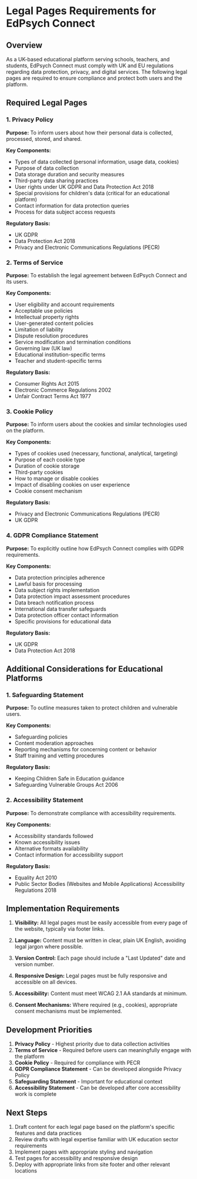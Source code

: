 # Legal Pages Requirements for EdPsych Connect

## Overview

As a UK-based educational platform serving schools, teachers, and students, EdPsych Connect must comply with UK and EU regulations regarding data protection, privacy, and digital services. The following legal pages are required to ensure compliance and protect both users and the platform.

## Required Legal Pages

### 1. Privacy Policy

**Purpose:** To inform users about how their personal data is collected, processed, stored, and shared.

**Key Components:**
- Types of data collected (personal information, usage data, cookies)
- Purpose of data collection
- Data storage duration and security measures
- Third-party data sharing practices
- User rights under UK GDPR and Data Protection Act 2018
- Special provisions for children's data (critical for an educational platform)
- Contact information for data protection queries
- Process for data subject access requests

**Regulatory Basis:**
- UK GDPR
- Data Protection Act 2018
- Privacy and Electronic Communications Regulations (PECR)

### 2. Terms of Service

**Purpose:** To establish the legal agreement between EdPsych Connect and its users.

**Key Components:**
- User eligibility and account requirements
- Acceptable use policies
- Intellectual property rights
- User-generated content policies
- Limitation of liability
- Dispute resolution procedures
- Service modification and termination conditions
- Governing law (UK law)
- Educational institution-specific terms
- Teacher and student-specific terms

**Regulatory Basis:**
- Consumer Rights Act 2015
- Electronic Commerce Regulations 2002
- Unfair Contract Terms Act 1977

### 3. Cookie Policy

**Purpose:** To inform users about the cookies and similar technologies used on the platform.

**Key Components:**
- Types of cookies used (necessary, functional, analytical, targeting)
- Purpose of each cookie type
- Duration of cookie storage
- Third-party cookies
- How to manage or disable cookies
- Impact of disabling cookies on user experience
- Cookie consent mechanism

**Regulatory Basis:**
- Privacy and Electronic Communications Regulations (PECR)
- UK GDPR

### 4. GDPR Compliance Statement

**Purpose:** To explicitly outline how EdPsych Connect complies with GDPR requirements.

**Key Components:**
- Data protection principles adherence
- Lawful basis for processing
- Data subject rights implementation
- Data protection impact assessment procedures
- Data breach notification process
- International data transfer safeguards
- Data protection officer contact information
- Specific provisions for educational data

**Regulatory Basis:**
- UK GDPR
- Data Protection Act 2018

## Additional Considerations for Educational Platforms

### 1. Safeguarding Statement

**Purpose:** To outline measures taken to protect children and vulnerable users.

**Key Components:**
- Safeguarding policies
- Content moderation approaches
- Reporting mechanisms for concerning content or behavior
- Staff training and vetting procedures

**Regulatory Basis:**
- Keeping Children Safe in Education guidance
- Safeguarding Vulnerable Groups Act 2006

### 2. Accessibility Statement

**Purpose:** To demonstrate compliance with accessibility requirements.

**Key Components:**
- Accessibility standards followed
- Known accessibility issues
- Alternative formats availability
- Contact information for accessibility support

**Regulatory Basis:**
- Equality Act 2010
- Public Sector Bodies (Websites and Mobile Applications) Accessibility Regulations 2018

## Implementation Requirements

1. **Visibility:** All legal pages must be easily accessible from every page of the website, typically via footer links.

2. **Language:** Content must be written in clear, plain UK English, avoiding legal jargon where possible.

3. **Version Control:** Each page should include a "Last Updated" date and version number.

4. **Responsive Design:** Legal pages must be fully responsive and accessible on all devices.

5. **Accessibility:** Content must meet WCAG 2.1 AA standards at minimum.

6. **Consent Mechanisms:** Where required (e.g., cookies), appropriate consent mechanisms must be implemented.

## Development Priorities

1. **Privacy Policy** - Highest priority due to data collection activities
2. **Terms of Service** - Required before users can meaningfully engage with the platform
3. **Cookie Policy** - Required for compliance with PECR
4. **GDPR Compliance Statement** - Can be developed alongside Privacy Policy
5. **Safeguarding Statement** - Important for educational context
6. **Accessibility Statement** - Can be developed after core accessibility work is complete

## Next Steps

1. Draft content for each legal page based on the platform's specific features and data practices
2. Review drafts with legal expertise familiar with UK education sector requirements
3. Implement pages with appropriate styling and navigation
4. Test pages for accessibility and responsive design
5. Deploy with appropriate links from site footer and other relevant locations
